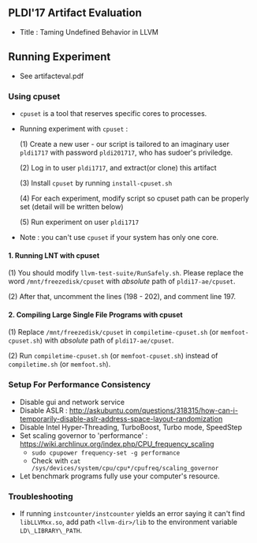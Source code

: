 ## PLDI'17 Artifact Evaluation

- Title : Taming Undefined Behavior in LLVM

## Running Experiment

- See artifacteval.pdf

### Using cpuset

- `cpuset` is a tool that reserves specific cores to processes.
- Running experiment with `cpuset` :
    
    (1) Create a new user - our script is tailored to an imaginary user `pldi1717` with password `pldi201717`, who has sudoer's priviledge.
    
    (2) Log in to user `pldi1717`, and extract(or clone) this artifact 
    
    (3) Install `cpuset` by running `install-cpuset.sh`
    
    (4) For each experiment, modify script so cpuset path can be properly set (detail will be written below)
    
    (5) Run experiment on user `pldi1717`

- Note : you can't use `cpuset` if your system has only one core.

#### 1. Running LNT with cpuset

(1) You should modify `llvm-test-suite/RunSafely.sh`. Please replace the word `/mnt/freezedisk/cpuset` with _absolute_ path of `pldi17-ae/cpuset`. 

(2) After that, uncomment the lines (198 - 202), and comment 
line 197.

#### 2. Compiling Large Single File Programs with cpuset

(1) Replace `/mnt/freezedisk/cpuset` in `compiletime-cpuset.sh` (or `memfoot-cpuset.sh`) with _absolute_ path of `pldi17-ae/cpuset`.

(2) Run `compiletime-cpuset.sh` (or `memfoot-cpuset.sh`) instead of `compiletime.sh` (or `memfoot.sh`).

### Setup For Performance Consistency

- Disable gui and network service
- Disable ASLR : http://askubuntu.com/questions/318315/how-can-i-temporarily-disable-aslr-address-space-layout-randomization
- Disable Intel Hyper-Threading, TurboBoost, Turbo mode, SpeedStep
- Set scaling governor to 'performance' : https://wiki.archlinux.org/index.php/CPU_frequency_scaling
    - `sudo cpupower frequency-set -g performance`
    - Check with `cat /sys/devices/system/cpu/cpu*/cpufreq/scaling_governor`
- Let benchmark programs fully use your computer's resource.

### Troubleshooting

- If running `instcounter/instcounter` yields an error saying it can't find
    `libLLVMxx.so`, add path `<llvm-dir>/lib` to the environment variable `LD\_LIBRARY\_PATH`.
